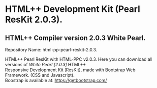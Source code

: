 # HTML++ Development Kit (Pearl ResKit 2.0.3). 
## HTML++ Compiler version 2.0.3 White Pearl. 

Repository Name: html-pp-pearl-reskit-2.0.3. 
  
HTML++ Pearl ResKit with HTML-PPC v2.0.3. 
Here you can download all versions of *White Pearl [2.0.3]* HTML++  
Responsive Development Kit (ResKit), made with Bootstrap Web Framework. 
(CSS and Javascript).  
Boostrap is available at: https://getbootstrap.com/
